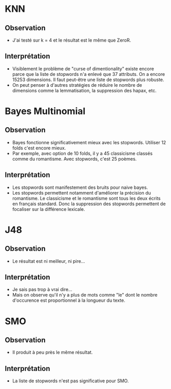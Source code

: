 # KNN

## Observation
- J'ai testé sur k = 4 et le résultat est le même que ZeroR.

## Interprétation
- Visiblement le problème de "curse of dimentionality" existe encore parce que la liste de stopwords n'a enlevé que 37 attributs. On a encore 15253 dimensions. Il faut peut-être une liste de stopwords plus robuste.
- On peut penser à d'autres stratégies de réduire le nombre de dimensions comme la lemmatisation, la suppression des hapax, etc.



# Bayes Multinomial

## Observation 
- Bayes fonctionne significativement mieux avec les stopwords. Utiliser 12 folds c'est encore mieux.
- Par exemple, avec option de 10 folds, il y a 45 classicisme classés comme du romantisme. Avec stopwords, c'est 25 poèmes.

## Interprétation
- Les stopwords sont manifestement des bruits pour naive bayes.
- Les stopwords permettent notamment d'améliorer la précision du romantisme. Le classicisme et le romantisme sont tous les deux écrits en français standard. Donc la suppression des stopwords permettent de focaliser sur la différence lexicale.



# J48

## Observation
- Le résultat est ni meilleur, ni pire...

## Interprétation
- Je sais pas trop à vrai dire...
- Mais on observe qu'il n'y a plus de mots comme "le" dont le nombre d'occurence est proportionnel à la longueur du texte.



# SMO

## Observation
- Il produit à peu près le même résultat.

## Interprétation
- La liste de stopwords n'est pas significative pour SMO.



